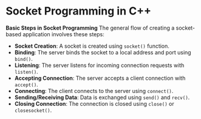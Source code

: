 # Socket Programming in C++

**Basic Steps in Socket Programming**
   The general flow of creating a socket-based application involves these steps:

   - **Socket Creation**: A socket is created using `socket()` function.
   - **Binding**: The server binds the socket to a local address and port using `bind()`.
   - **Listening**: The server listens for incoming connection requests with `listen()`.
   - **Accepting Connection**: The server accepts a client connection with `accept()`.
   - **Connecting**: The client connects to the server using `connect()`.
   - **Sending/Receiving Data**: Data is exchanged using `send()` and `recv()`.
   - **Closing Connection**: The connection is closed using `close()` or `closesocket()`.